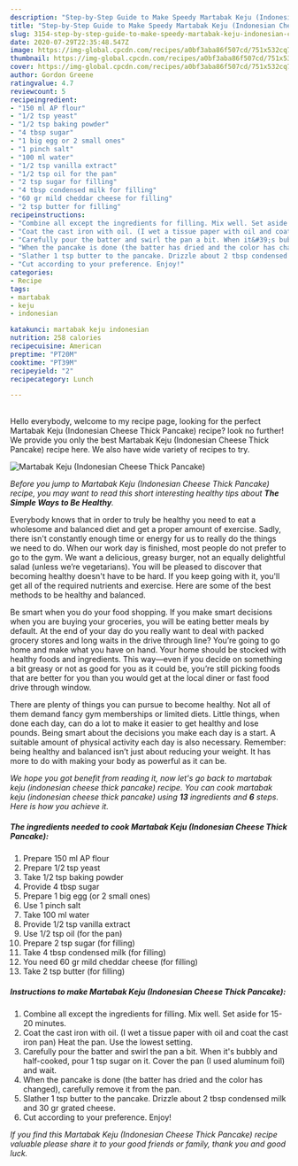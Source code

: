 ```yaml
---
description: "Step-by-Step Guide to Make Speedy Martabak Keju (Indonesian Cheese Thick Pancake)"
title: "Step-by-Step Guide to Make Speedy Martabak Keju (Indonesian Cheese Thick Pancake)"
slug: 3154-step-by-step-guide-to-make-speedy-martabak-keju-indonesian-cheese-thick-pancake
date: 2020-07-29T22:35:48.547Z
image: https://img-global.cpcdn.com/recipes/a0bf3aba86f507cd/751x532cq70/martabak-keju-indonesian-cheese-thick-pancake-recipe-main-photo.jpg
thumbnail: https://img-global.cpcdn.com/recipes/a0bf3aba86f507cd/751x532cq70/martabak-keju-indonesian-cheese-thick-pancake-recipe-main-photo.jpg
cover: https://img-global.cpcdn.com/recipes/a0bf3aba86f507cd/751x532cq70/martabak-keju-indonesian-cheese-thick-pancake-recipe-main-photo.jpg
author: Gordon Greene
ratingvalue: 4.7
reviewcount: 5
recipeingredient:
- "150 ml AP flour"
- "1/2 tsp yeast"
- "1/2 tsp baking powder"
- "4 tbsp sugar"
- "1 big egg or 2 small ones"
- "1 pinch salt"
- "100 ml water"
- "1/2 tsp vanilla extract"
- "1/2 tsp oil for the pan"
- "2 tsp sugar for filling"
- "4 tbsp condensed milk for filling"
- "60 gr mild cheddar cheese for filling"
- "2 tsp butter for filling"
recipeinstructions:
- "Combine all except the ingredients for filling. Mix well. Set aside for 15-20 minutes."
- "Coat the cast iron with oil. (I wet a tissue paper with oil and coat the cast iron pan) Heat the pan. Use the lowest setting."
- "Carefully pour the batter and swirl the pan a bit. When it&#39;s bubbly and half-cooked, pour 1 tsp sugar on it. Cover the pan (I used aluminum foil) and wait."
- "When the pancake is done (the batter has dried and the color has changed), carefully remove it from the pan."
- "Slather 1 tsp butter to the pancake. Drizzle about 2 tbsp condensed milk and 30 gr grated cheese."
- "Cut according to your preference. Enjoy!"
categories:
- Recipe
tags:
- martabak
- keju
- indonesian

katakunci: martabak keju indonesian 
nutrition: 258 calories
recipecuisine: American
preptime: "PT20M"
cooktime: "PT39M"
recipeyield: "2"
recipecategory: Lunch

---
```

<br>
Hello everybody, welcome to my recipe page, looking for the perfect Martabak Keju (Indonesian Cheese Thick Pancake) recipe? look no further! We provide you only the best Martabak Keju (Indonesian Cheese Thick Pancake) recipe here. We also have wide variety of recipes to try.
<br>


![Martabak Keju (Indonesian Cheese Thick Pancake)](https://img-global.cpcdn.com/recipes/a0bf3aba86f507cd/751x532cq70/martabak-keju-indonesian-cheese-thick-pancake-recipe-main-photo.jpg)

<i>Before you jump to Martabak Keju (Indonesian Cheese Thick Pancake) recipe, you may want to read this short interesting healthy tips about <strong>The Simple Ways to Be Healthy</strong>.</i>

Everybody knows that in order to truly be healthy you need to eat a wholesome and balanced diet and get a proper amount of exercise. Sadly, there isn't constantly enough time or energy for us to really do the things we need to do. When our work day is finished, most people do not prefer to go to the gym. We want a delicious, greasy burger, not an equally delightful salad (unless we’re vegetarians). You will be pleased to discover that becoming healthy doesn't have to be hard. If you keep going with it, you'll get all of the required nutrients and exercise. Here are some of the best methods to be healthy and balanced.

Be smart when you do your food shopping. If you make smart decisions when you are buying your groceries, you will be eating better meals by default. At the end of your day do you really want to deal with packed grocery stores and long waits in the drive through line? You’re going to go home and make what you have on hand. Your home should be stocked with healthy foods and ingredients. This way—even if you decide on something a bit greasy or not as good for you as it could be, you’re still picking foods that are better for you than you would get at the local diner or fast food drive through window.

There are plenty of things you can pursue to become healthy. Not all of them demand fancy gym memberships or limited diets. Little things, when done each day, can do a lot to make it easier to get healthy and lose pounds. Being smart about the decisions you make each day is a start. A suitable amount of physical activity each day is also necessary. Remember: being healthy and balanced isn’t just about reducing your weight. It has more to do with making your body as powerful as it can be. 


<i>We hope you got benefit from reading it, now let's go back to martabak keju (indonesian cheese thick pancake) recipe. You can cook martabak keju (indonesian cheese thick pancake) using <strong>13</strong> ingredients and <strong>6</strong> steps. Here is how you achieve it.
</i>

##### The ingredients needed to cook Martabak Keju (Indonesian Cheese Thick Pancake):

1. Prepare 150 ml AP flour
1. Prepare 1/2 tsp yeast
1. Take 1/2 tsp baking powder
1. Provide 4 tbsp sugar
1. Prepare 1 big egg (or 2 small ones)
1. Use 1 pinch salt
1. Take 100 ml water
1. Provide 1/2 tsp vanilla extract
1. Use 1/2 tsp oil (for the pan)
1. Prepare 2 tsp sugar (for filling)
1. Take 4 tbsp condensed milk (for filling)
1. You need 60 gr mild cheddar cheese (for filling)
1. Take 2 tsp butter (for filling)


##### Instructions to make Martabak Keju (Indonesian Cheese Thick Pancake):

1. Combine all except the ingredients for filling. Mix well. Set aside for 15-20 minutes.
1. Coat the cast iron with oil. (I wet a tissue paper with oil and coat the cast iron pan) Heat the pan. Use the lowest setting.
1. Carefully pour the batter and swirl the pan a bit. When it&#39;s bubbly and half-cooked, pour 1 tsp sugar on it. Cover the pan (I used aluminum foil) and wait.
1. When the pancake is done (the batter has dried and the color has changed), carefully remove it from the pan.
1. Slather 1 tsp butter to the pancake. Drizzle about 2 tbsp condensed milk and 30 gr grated cheese.
1. Cut according to your preference. Enjoy!


<i>If you find this Martabak Keju (Indonesian Cheese Thick Pancake) recipe valuable please share it to your good friends or family, thank you and good luck.</i>
